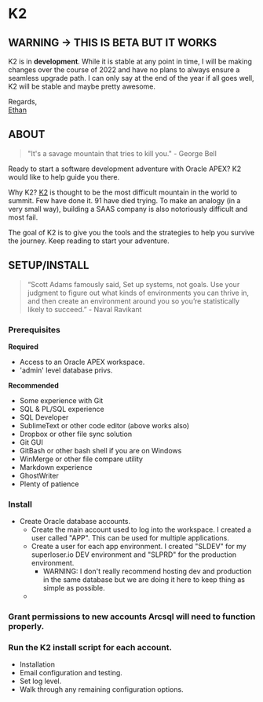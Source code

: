 # K2

## WARNING -> THIS IS BETA BUT IT WORKS

K2 is in **development**. While it is stable at any point in time, I will be making changes over the course of 2022 and have no plans to always ensure a seamless upgrade path. I can only say at the end of the year if all goes well, K2 will be stable and maybe pretty awesome.

Regards,</br>
[Ethan](https://e-t-h-a-n.com)

## ABOUT

> "It's a savage mountain that tries to kill you." - George Bell

Ready to start a software development adventure with Oracle APEX? K2 would like to help guide you there.

Why K2? [K2](https://en.wikipedia.org/wiki/K2) is thought to be the most difficult mountain in the world to summit. Few have done it. 91 have died trying. To make an analogy (in a very small way), building a SAAS company is also notoriously difficult and most fail.

The goal of K2 is to give you the tools and the strategies to help you survive the journey. Keep reading to start your adventure.

## SETUP/INSTALL

> “Scott Adams famously said, Set up systems, not goals. Use your judgment to figure out what kinds of environments you can thrive in, and then create an environment around you so you’re statistically likely to succeed.” - Naval Ravikant

### Prerequisites

**Required**

* Access to an Oracle APEX workspace.
* 'admin' level database privs.

**Recommended**

* Some experience with Git
* SQL & PL/SQL experience
* SQL Developer
* SublimeText or other code editor (above works also)
* Dropbox or other file sync solution
* Git GUI
* GitBash or other bash shell if you are on Windows
* WinMerge or other file compare utility
* Markdown experience
* GhostWriter
* Plenty of patience

### Install

* Create Oracle database accounts.
	- Create the main account used to log into the workspace. I created a user called "APP". This can be used for multiple applications. 
	- Create a user for each app environment. I created "SLDEV" for my superloser.io DEV environment and "SLPRD" for the production environment.
		+ WARNING: I don't really recommend hosting dev and production in the same database but we are doing it here to keep thing as simple as possible.
	- 

### Grant permissions to new accounts Arcsql will need to function properly.

### Run the K2 install script for each account.


* Installation
* Email configuration and testing.
* Set log level.
* Walk through any remaining configuration options.

### 


